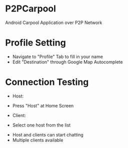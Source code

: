# P2PCarpool
Android Carpool Application over P2P Network

# Profile Setting
- Navigate to "Profile" Tab to fill in your name
- Edit "Destination" through Google Map Autocomplete

# Connection Testing
- Host:
 * Press "Host" at Home Screen
- Client:
 * Select one host from the list
- Host and clients can start chatting
- Multiple clients available
